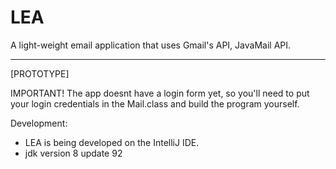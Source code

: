 # LEA
A light-weight email application that uses Gmail's API, JavaMail API.
<hr>
[PROTOTYPE]

IMPORTANT!
The app doesnt have a login form yet, so you'll need to put your login credentials in the Mail.class and build the program yourself.

Development:
 - LEA is being developed on the IntelliJ IDE.
 - jdk version 8 update 92
